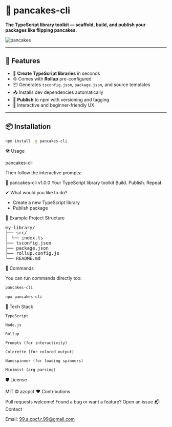 # 🥞 pancakes-cli

**The TypeScript library toolkit — scaffold, build, and publish your packages like flipping pancakes.**

![pancakes](https://em-content.zobj.net/source/microsoft-teams/363/pancakes_1f95e.png)

---

## 🚀 Features

- 🍳 **Create TypeScript libraries** in seconds
- ⚙️ Comes with **Rollup** pre-configured
- 📦 Generates `tsconfig.json`, `package.json`, and source templates
- 📥 Installs dev dependencies automatically
- 🚀 **Publish** to npm with versioning and tagging
- 🧠 Interactive and beginner-friendly UX

---

## 📦 Installation

```bash
npm install -g pancakes-cli
```

🛠 Usage

pancakes-cli

Then follow the interactive prompts:

🥞 pancakes-cli v1.0.0
Your TypeScript library toolkit
Build. Publish. Repeat.

✔ What would you like to do?

- Create a new TypeScript library
- Publish package

📁 Example Project Structure

<pre>my-library/
├── src/
│ └── index.ts
├── tsconfig.json
├── package.json
├── rollup.config.js
└── README.md
</pre>

🧰 Commands

You can run commands directly too:

```bash
pancakes-cli
```

```bash
npx pancakes-cli
```

🧪 Tech Stack

    TypeScript

    Node.js

    Rollup

    Prompts (for interactivity)

    Colorette (for colored output)

    Nanospinner (for loading spinners)

    Minimist (arg parsing)

🛡 License

MIT © azcpcf
❤️ Contributions

Pull requests welcome!
Found a bug or want a feature? Open an issue
📬 Contact

Email: 99.a.cpcf.r.99@gmail.com
